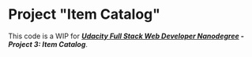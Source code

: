 # Project "Item Catalog"

This code is a WIP for ***[Udacity Full Stack Web Developer Nanodegree](https://www.udacity.com/course/nd004) - Project 3: Item Catalog***.
